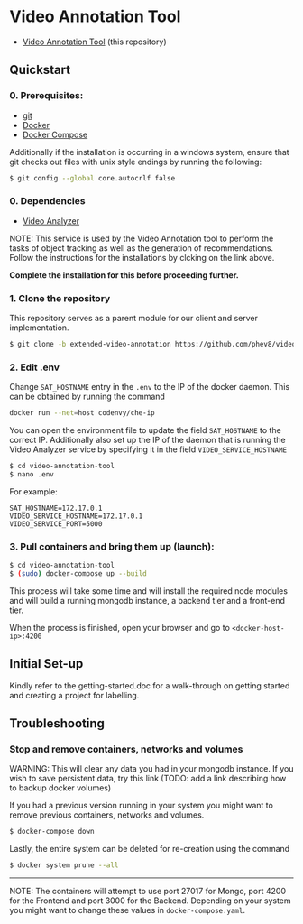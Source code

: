 # Video Annotation Tool

* [Video Annotation Tool](https://github.com/phev8/video-annotation-tool.git) (this repository)

## Quickstart

### 0. Prerequisites:

* [git](https://git-scm.com/downloads) 
* [Docker](https://docs.docker.com/install/)
* [Docker Compose](https://docs.docker.com/compose/install/)

Additionally if the installation is occurring in a windows system, ensure that git checks out files with unix style endings by running the following:

```bash
$ git config --global core.autocrlf false
```


### 0. Dependencies

* [Video Analyzer](https://github.com/sajeeth1009/video_analyzer.git)

NOTE: This service is used by the Video Annotation tool to perform the tasks of object tracking as well as
the generation of recommendations. Follow the instructions for the installations by clcking on the link above. 

<b>Complete the installation for this before proceeding further.</b>

### 1. Clone the repository

This repository serves as a parent module for our client and server implementation. 
```bash
$ git clone -b extended-video-annotation https://github.com/phev8/video-annotation-tool.git
```

### 2. Edit .env

Change `SAT_HOSTNAME` entry in the `.env` to the IP of the docker daemon.
This can be obtained by running the command 
```bash
docker run --net=host codenvy/che-ip
```

You can open the environment file to update the field `SAT_HOSTNAME` to the correct IP. Additionally also set up the IP of the 
daemon that is running the Video Analyzer service by specifying it in the field `VIDEO_SERVICE_HOSTNAME`
```bash
$ cd video-annotation-tool
$ nano .env
```

For example:
```dotenv
SAT_HOSTNAME=172.17.0.1
VIDEO_SERVICE_HOSTNAME=172.17.0.1
VIDEO_SERVICE_PORT=5000
```


### 3. Pull containers and bring them up (launch):

```bash
$ cd video-annotation-tool
$ (sudo) docker-compose up --build
```
This process will take some time and will install the required node modules and will build a running mongodb instance, a backend tier and a front-end tier.

When the process is finished, open your browser and go to  `<docker-host-ip>:4200`

## Initial Set-up

Kindly refer to the getting-started.doc for a walk-through on getting started and creating a project for labelling.



## Troubleshooting

###  Stop and remove containers, networks and volumes

WARNING: This will clear any data you had in your mongodb instance. If you wish to save persistent data, try this link 
(TODO: add a link describing how to backup docker volumes)

If you had a previous version running in your system you might want to remove previous containers, networks and volumes. 

```bash
$ docker-compose down
```
Lastly, the entire system can be deleted for re-creation using the command
```bash
$ docker system prune --all
```

---

NOTE: The containers will attempt to use port 27017 for Mongo, port 4200 for the Frontend and port 3000 for the Backend. Depending on your system you might want to change these values in `docker-compose.yaml`.

